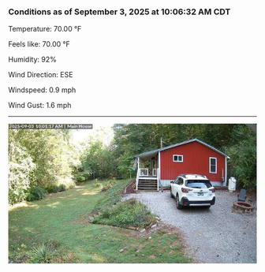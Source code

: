 ### Conditions as of September 3, 2025 at 10:06:32 AM CDT 

Temperature: 70.00 &deg;F

Feels like: 70.00 &deg;F

Humidity: 92%

Wind Direction: ESE

Windspeed: 0.9 mph

Wind Gust: 1.6 mph

---

<img src="./images/latest.jpeg"/>

